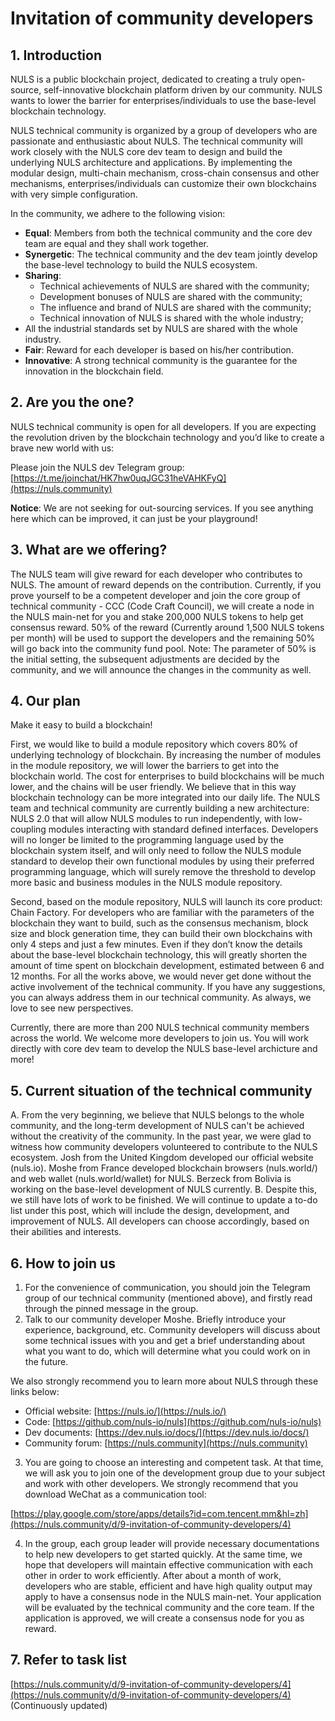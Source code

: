 # Invitation of community developers

## 1. Introduction
NULS is a public blockchain project, dedicated to creating a truly open-source, self-innovative blockchain platform driven by our community. NULS wants to lower the barrier for enterprises/individuals to use the base-level blockchain technology.

NULS technical community is organized by a group of developers who are passionate and enthusiastic about NULS. The technical community will work closely with the NULS core dev team to design and build the underlying NULS architecture and applications. By implementing the modular design, multi-chain mechanism, cross-chain consensus and other mechanisms, enterprises/individuals can customize their own blockchains with very simple configuration.

In the community, we adhere to the following vision:

- **Equal**: Members from both the technical community and the core dev team are equal and they shall work together.
- **Synergetic**: The technical community and the dev team jointly develop the base-level technology to build the NULS ecosystem.
- **Sharing**: 
  - Technical achievements of NULS are shared with the community;
  - Development bonuses of NULS are shared with the community;
  - The influence and brand of NULS are shared with the community; 
  - Technical innovation of NULS is shared with the whole industry;
 - All the industrial standards set by NULS are shared with the whole industry.
- **Fair**: Reward for each developer is based on his/her contribution.
- **Innovative**: A strong technical community is the guarantee for the innovation in the blockchain field.

## 2. Are you the one?
NULS technical community is open for all developers.
If you are expecting the revolution driven by the blockchain technology and you’d like to create a brave new world with us:

Please join the NULS dev Telegram group:
[https://t.me/joinchat/HK7hw0uqJGC31heVAHKFyQ](https://nuls.community)

**Notice**: We are not seeking for out-sourcing services. If you see anything here which can be improved, it can just be your playground!

## 3. What are we offering?
The NULS team will give reward for each developer who contributes to NULS. The amount of reward depends on the contribution.
Currently, if you prove yourself to be a competent developer and join the core group of technical community - CCC (Code Craft Council), we will create a node in the NULS main-net for you and stake 200,000 NULS tokens to help get consensus reward. 50% of the reward (Currently around 1,500 NULS tokens per month) will be used to support the developers and the remaining 50% will go back into the community fund pool. 
Note: The parameter of 50% is the initial setting, the subsequent adjustments are decided by the community, and we will announce the changes in the community as well.

## 4. Our plan
Make it easy to build a blockchain!

First, we would like to build a module repository which covers 80% of underlying technology of blockchain. By increasing the number of modules in the module repository, we will lower the barriers to get into the blockchain world. The cost for enterprises to build blockchains will be much lower, and the chains will be user friendly. We believe that in this way blockchain technology can be more integrated into our daily life.
The NULS team and technical community are currently building a new architecture: NULS 2.0 that will allow NULS modules to run independently, with low-coupling modules interacting with standard defined interfaces. Developers will no longer be limited to the programming language used by the blockchain system itself, and will only need to follow the NULS module standard to develop their own functional modules by using their preferred programming language, which will surely remove the threshold to develop more basic and business modules in the NULS module repository.

Second, based on the module repository, NULS will launch its core product: Chain Factory. For developers who are familiar with the parameters of the blockchain they want to build, such as the consensus mechanism, block size and block generation time, they can build their own blockchains with only 4 steps and just a few minutes. Even if they don’t know the details about the base-level blockchain technology, this will greatly shorten the amount of time spent on blockchain development, estimated between 6 and 12 months.
For all the works above, we would never get done without the active involvement of the technical community. If you have any suggestions, you can always address them in our technical community. As always, we love to see new perspectives.

Currently, there are more than 200 NULS technical community members across the world. We welcome more developers to join us. You will work directly with core dev team to develop the NULS base-level archicture and more!

## 5. Current situation of the technical community 

A. From the very beginning, we believe that NULS belongs to the whole community, and the long-term development of NULS can't be achieved without the creativity of the community. In the past year, we were glad to witness how community developers volunteered to contribute to the NULS ecosystem. Josh from the United Kingdom developed our official website (nuls.io). Moshe from France developed blockchain browsers (nuls.world/) and web wallet (nuls.world/wallet) for NULS. Berzeck from Bolivia is working on the base-level development of NULS currently.
B. Despite this, we still have lots of work to be finished. We will continue to update a to-do list under this post, which will include the design, development, and improvement of NULS. All developers can choose accordingly, based on their abilities and interests.

## 6. How to join us

1. For the convenience of communication,  you should join the Telegram group of our technical community (mentioned above), and firstly read through the pinned message in the group.
2. Talk to our community developer Moshe. Briefly introduce your experience, background, etc.
    Community developers will discuss about some technical issues with you and get a brief understanding about what you want to do, which will determine what you could work on in the future.

  We also strongly recommend you to learn more about NULS through these links below:
  - Official website: [https://nuls.io/](https://nuls.io/)
  - Code: [https://github.com/nuls-io/nuls](https://github.com/nuls-io/nuls)
  - Dev documents: [https://dev.nuls.io/docs/](https://dev.nuls.io/docs/)
  - Community forum: [https://nuls.community](https://nuls.community)
3. You are going to choose an interesting and competent task. At that time, we will ask you to join one of the development group due to your subject and work with other developers. We strongly recommend that you download WeChat as a communication tool:

  [https://play.google.com/store/apps/details?id=com.tencent.mm&hl=zh](https://nuls.community/d/9-invitation-of-community-developers/4)

4. In the group, each group leader will provide necessary documentations to help new developers to get started quickly. At the same time, we hope that developers will maintain effective communication with each other in order to work efficiently. After about a month of work, developers who are stable, efficient and have high quality output may apply to have a consensus node in the NULS main-net. Your application will be evaluated by the technical community and the core team. If the application is approved, we will create a consensus node for you as reward.

## 7.  Refer to task list
[https://nuls.community/d/9-invitation-of-community-developers/4](https://nuls.community/d/9-invitation-of-community-developers/4) (Continuously updated)